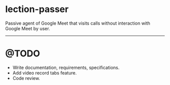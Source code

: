 # lection-passer
 Passive agent of Google Meet that visits calls without interaction with Google Meet by user.
 ___
# @TODO

 - Write documentation, requirements, specifications.
 - Add video record tabs feature.
 - Code review.
